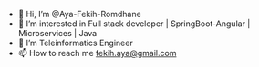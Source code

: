 - 👋 Hi, I’m @Aya-Fekih-Romdhane
- 👀 I’m interested in Full stack developer | SpringBoot-Angular | Microservices | Java
- 🌱 I’m Teleinformatics Engineer
- 📫 How to reach me fekih.aya@gmail.com



